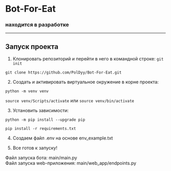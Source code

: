 # Bot-For-Eat
### находится в разработке
______________________

## Запуск проекта

1) Клонировать репозиторий и перейти в него в командной строке:
`git init`

`git clone https://github.com/PolDyy/Bot-For-Eat.git`

2) Cоздать и активировать виртуальное окружение в корне проекта:

`python -m venv venv`

`source venv/Scripts/activate` или `source venv/bin/activate`


3) Установить зависимости:

`python -m pip install --upgrade pip`

`pip install -r requirements.txt`

4) Создаем файл .env на основе env_example.txt

5) Все готов к запуску! 

Файл запуска бота: main/main.py  
Файл запуска web-приложения: main/web_app/endpoints.py
